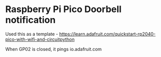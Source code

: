 # Raspberry Pi Pico Doorbell notification

Used this as a template - https://learn.adafruit.com/quickstart-rp2040-pico-with-wifi-and-circuitpython

When GP02 is closed, it pings io.adafruit.com
